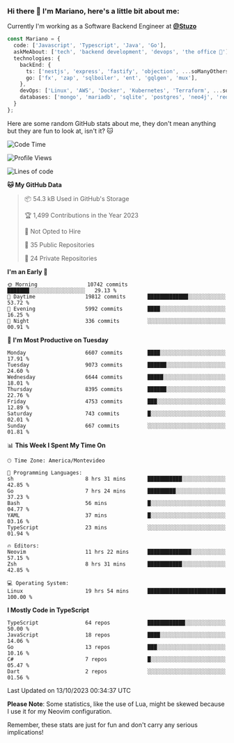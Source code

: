 ### Hi there 👋 I'm Mariano, here's a little bit about me:

Currently I'm working as a Software Backend Engineer at [**@Stuzo**](https://www.stuzo.com/)

```ts
const Mariano = {
  code: ['Javascript', 'Typescript', 'Java', 'Go'],
  askMeAbout: ['tech', 'backend development', 'devops', 'the office 💼'],
  technologies: {
    backEnd: {
      ts: ['nestjs', 'express', 'fastify', 'objection', ...soManyOthersFrameworks],
      go: ['fx', 'zap', 'sqlboiler', 'ent', 'gqlgen', 'mux'],
    },
    devOps: ['Linux', 'AWS', 'Docker', 'Kubernetes', 'Terraform', ...soManyOthersTools],
    databases: ['mongo', 'mariadb', 'sqlite', 'postgres', 'neo4j', 'redis', ...],
  }
};
```

Here are some random GitHub stats about me, they don't mean anything but they are fun to look at, isn't it? 🐱

<!--START_SECTION:waka-->
![Code Time](http://img.shields.io/badge/Code%20Time-1%2C309%20hrs%2036%20mins-blue)

![Profile Views](http://img.shields.io/badge/Profile%20Views-1-blue)

![Lines of code](https://img.shields.io/badge/From%20Hello%20World%20I%27ve%20Written-11.6%20million%20lines%20of%20code-blue)

**🐱 My GitHub Data** 

> 📦 54.3 kB Used in GitHub's Storage 
 > 
> 🏆 1,499 Contributions in the Year 2023
 > 
> 🚫 Not Opted to Hire
 > 
> 📜 35 Public Repositories 
 > 
> 🔑 24 Private Repositories 
 > 
**I'm an Early 🐤** 

```text
🌞 Morning                10742 commits       ███████░░░░░░░░░░░░░░░░░░   29.13 % 
🌆 Daytime                19812 commits       █████████████░░░░░░░░░░░░   53.72 % 
🌃 Evening                5992 commits        ████░░░░░░░░░░░░░░░░░░░░░   16.25 % 
🌙 Night                  336 commits         ░░░░░░░░░░░░░░░░░░░░░░░░░   00.91 % 
```
📅 **I'm Most Productive on Tuesday** 

```text
Monday                   6607 commits        ████░░░░░░░░░░░░░░░░░░░░░   17.91 % 
Tuesday                  9073 commits        ██████░░░░░░░░░░░░░░░░░░░   24.60 % 
Wednesday                6644 commits        █████░░░░░░░░░░░░░░░░░░░░   18.01 % 
Thursday                 8395 commits        ██████░░░░░░░░░░░░░░░░░░░   22.76 % 
Friday                   4753 commits        ███░░░░░░░░░░░░░░░░░░░░░░   12.89 % 
Saturday                 743 commits         █░░░░░░░░░░░░░░░░░░░░░░░░   02.01 % 
Sunday                   667 commits         ░░░░░░░░░░░░░░░░░░░░░░░░░   01.81 % 
```


📊 **This Week I Spent My Time On** 

```text
🕑︎ Time Zone: America/Montevideo

💬 Programming Languages: 
sh                       8 hrs 31 mins       ███████████░░░░░░░░░░░░░░   42.85 % 
Go                       7 hrs 24 mins       █████████░░░░░░░░░░░░░░░░   37.23 % 
Bash                     56 mins             █░░░░░░░░░░░░░░░░░░░░░░░░   04.77 % 
YAML                     37 mins             █░░░░░░░░░░░░░░░░░░░░░░░░   03.16 % 
TypeScript               23 mins             ░░░░░░░░░░░░░░░░░░░░░░░░░   01.94 % 

🔥 Editors: 
Neovim                   11 hrs 22 mins      ██████████████░░░░░░░░░░░   57.15 % 
Zsh                      8 hrs 31 mins       ███████████░░░░░░░░░░░░░░   42.85 % 

💻 Operating System: 
Linux                    19 hrs 54 mins      █████████████████████████   100.00 % 
```

**I Mostly Code in TypeScript** 

```text
TypeScript               64 repos            ████████████░░░░░░░░░░░░░   50.00 % 
JavaScript               18 repos            ████░░░░░░░░░░░░░░░░░░░░░   14.06 % 
Go                       13 repos            ███░░░░░░░░░░░░░░░░░░░░░░   10.16 % 
C#                       7 repos             █░░░░░░░░░░░░░░░░░░░░░░░░   05.47 % 
Dart                     2 repos             ░░░░░░░░░░░░░░░░░░░░░░░░░   01.56 % 
```




 Last Updated on 13/10/2023 00:34:37 UTC
<!--END_SECTION:waka-->

**Please Note**: Some statistics, like the use of Lua, might be skewed because I use it for my Neovim configuration.

Remember, these stats are just for fun and don't carry any serious implications!

